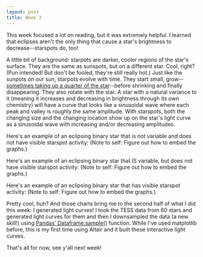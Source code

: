 ```yaml
---
layout: post
title: Week 2
---
```


This week focused a lot on reading, but it was extremely helpful. I learned that eclipses aren't the only thing that cause a star's brightness to decrease--starspots do, too!

A little bit of background: starpots are darker, cooler regions of the star's surface. They are the same as sunspots, but on a different star. Cool, right? (Pun intended! But don't be fooled, they're still really hot.) Just like the sunpots on our sun, starpots evolve with time. They start small, grow--[sometimes taking up a quarter of the star](https://www.noao.edu/noao/noaonews/dec99/node2.html)--before shrinking and finally disappearing. They also rotate with the star. A star with a natural variance to it (meaning it increases and decreasing in brightness through its own chemistry) will have a curve that looks like a sinusoidal wave where each peak and valley is roughly the same amplitude. With starspots, both the changing size and the changing location show up on the star's light curve as a sinusoidal wave with increasing and/or decreasing amplitudes.

Here's an example of an eclipsing binary star that is not variable and does not have visible starspot activity:
(Note to self: Figure out how to embed the graphs.)

Here's an example of an eclipsing binary star that IS variable, but does not have visible starspot activity:
(Note to self: Figure out how to embed the graphs.)

Here's an example of an eclipsing binary star that has visible starspot activity:
(Note to self: Figure out how to embed the graphs.)


Pretty cool, huh? And those charts bring me to the second half of what I did this week: I generated light curves! I took the TESS data from 60 stars and generated light curves for them and then I downsampled the data (a new skill!) using [Pandas' Dataframe.sample()](https://www.geeksforgeeks.org/python-pandas-dataframe-sample/) function. While I've used matplotlib before, this is my first time using Altair and it built these interactive light curves.

That's all for now, see y'all next week!
